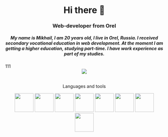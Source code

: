 
<div id="header" align="center">
  <h1>Hi there 👋</h1>
  <h3>Web-developer from Orel</h3>
  <h5>My name is Mikhail, I am 20 years old, I live in Orel, Russia. I received secondary vocational education in web development. At the moment I am getting a higher education, studying part-time. I have work experience as part of my studies.</h5>
</div> 

<div id="aboutme" alig="right">
  111
</div>

<div id="socials" align="center">
  <a href="https://t.me/meomews">
  <img src="https://img.icons8.com/?size=100&id=k4jADXhS5U1t&format=png&color=000000" wi>
  </a>
</div>
<br>

<div id="languages" align="center">
  <p>Languages and tools</p>
  <img src="https://cdn.jsdelivr.net/gh/devicons/devicon@latest/icons/html5/html5-original-wordmark.svg" width="60" height="60">
  <img src="https://cdn.jsdelivr.net/gh/devicons/devicon@latest/icons/css3/css3-original-wordmark.svg" width="60" height="60">
  <img src="https://cdn.jsdelivr.net/gh/devicons/devicon@latest/icons/javascript/javascript-original.svg" width="60" height="60">
  <img src="https://cdn.jsdelivr.net/gh/devicons/devicon@latest/icons/php/php-original.svg" width="60" height="60">
  <img src="https://cdn.jsdelivr.net/gh/devicons/devicon@latest/icons/mysql/mysql-original-wordmark.svg" width="60" height="60">
  <img src="https://cdn.jsdelivr.net/gh/devicons/devicon@latest/icons/wordpress/wordpress-original.svg" width="60" height="60">
  <img src="https://cdn.jsdelivr.net/gh/devicons/devicon@latest/icons/gimp/gimp-original-wordmark.svg" width="60" height="60">
  <img src="https://cdn.jsdelivr.net/gh/devicons/devicon@latest/icons/inkscape/inkscape-original-wordmark.svg" width="60" height="60">
</div>




